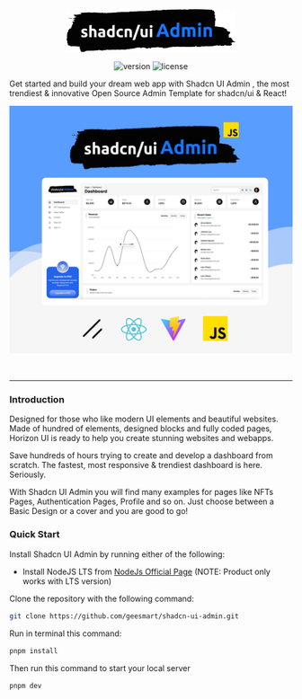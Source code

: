 
<div align=center>
<img alt="shadcn ui admin logo" width="300" src="https://github.com/geesmart/shadcn-ui-admin/blob/main/public/imgs/logo.png?raw=true" />

![version](https://img.shields.io/badge/version-1.0.0-brightgreen.svg)
![license](https://img.shields.io/badge/license-MIT-blue.svg)
</div>

Get started and build your dream web app with Shadcn UI Admin , the most trendiest &
innovative Open Source Admin Template for shadcn/ui & React!

[<img alt="shadcn ui admin" src="https://github.com/geesmart/shadcn-ui-admin/blob/main/public/imgs/design/home_b1.png?raw=true" /> ](https://github.com/geesmart/shadcn-ui-admin)

<p>&nbsp;</p>

---

### Introduction

Designed for those who like modern UI elements and beautiful websites. Made of
hundred of elements, designed blocks and fully coded pages, Horizon UI is ready
to help you create stunning websites and webapps.

Save hundreds of hours trying to create and develop a dashboard from scratch.
The fastest, most responsive & trendiest dashboard is here. Seriously.

With Shadcn UI Admin you will find many examples for pages like NFTs Pages,
Authentication Pages, Profile and so on. Just choose between a Basic Design or a
cover and you are good to go!

### Quick Start

Install Shadcn UI Admin by running either of the following:

- Install NodeJS LTS from
  [NodeJs Official Page](https://nodejs.org/en/)
  (NOTE: Product only works with LTS version)

Clone the repository with the following command:

```bash
git clone https://github.com/geesmart/shadcn-ui-admin.git
```

Run in terminal this command:

```bash
pnpm install
```

Then run this command to start your local server

```bash
pnpm dev
```
